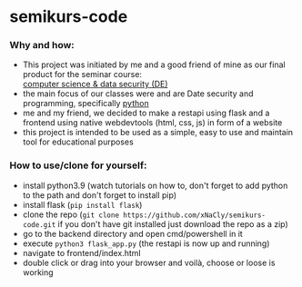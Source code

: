 # semikurs-code

### Why and how:
- This project was initiated by me and a good friend of mine as our final product for the seminar course:<br/>
[computer science & data security (DE)](https://fwg.dahme-spreewald.info/fw/Fachschaften/Technik/Informatik/30549.html)
- the main focus of our classes were and are Date security and programming, specifically [python](https://www.python.org/)
- me and my friend, we decided to make a restapi using flask and a frontend using native webdevtools (html, css, js) in form of a website
- this project is intended to be used as a simple, easy to use and maintain tool for educational purposes

### How to use/clone for yourself:
- install python3.9 (watch tutorials on how to, don't forget to add python to the path and don't forget to install pip)
- install flask (`pip install flask`)
- clone the repo (`git clone https://github.com/xNaCly/semikurs-code.git` if you don't have git installed just download the repo as a zip)
- go to the backend directory and open cmd/powershell in it
- execute `python3 flask_app.py` (the restapi is now up and running)
- navigate to frontend/index.html
- double click or drag into your browser and voilà, choose or loose is working

